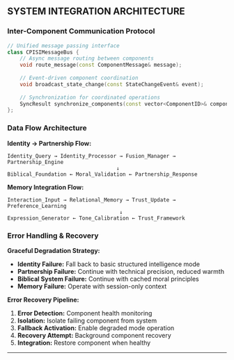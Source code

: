 ## SYSTEM INTEGRATION ARCHITECTURE

### Inter-Component Communication Protocol

```cpp
// Unified message passing interface
class CPISIMessageBus {
    // Async message routing between components
    void route_message(const ComponentMessage& message);
    
    // Event-driven component coordination
    void broadcast_state_change(const StateChangeEvent& event);
    
    // Synchronization for coordinated operations
    SyncResult synchronize_components(const vector<ComponentID>& components);
};
```

### Data Flow Architecture

**Identity → Partnership Flow:**
```
Identity_Query → Identity_Processor → Fusion_Manager → Partnership_Engine
                                   ↓
Biblical_Foundation ← Moral_Validation ← Partnership_Response
```

**Memory Integration Flow:**
```
Interaction_Input → Relational_Memory → Trust_Update → Preference_Learning
                                    ↓
Expression_Generator ← Tone_Calibration ← Trust_Framework
```

### Error Handling & Recovery

**Graceful Degradation Strategy:**
- **Identity Failure:** Fall back to basic structured intelligence mode
- **Partnership Failure:** Continue with technical precision, reduced warmth
- **Biblical System Failure:** Continue with cached moral principles
- **Memory Failure:** Operate with session-only context

**Error Recovery Pipeline:**
1. **Error Detection:** Component health monitoring
2. **Isolation:** Isolate failing component from system
3. **Fallback Activation:** Enable degraded mode operation
4. **Recovery Attempt:** Background component recovery
5. **Integration:** Restore component when healthy

---

